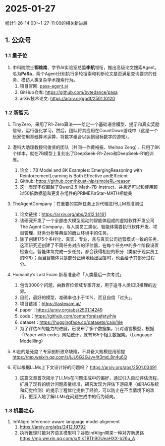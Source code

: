 # 2025-01-27

统计1-26-14:00～1-27-11:00的相关新进展

## 1. 公众号

### 1.1 量子位

1. 中科院院士**鄂维南**、字节AI实验室总监**李航**领衔，推出高级论文搜索Agent。名为**PaSa**，两个Agent分别执行多轮搜索和判断论文是否满足查询要求的任务，模仿人类复杂学术搜索行为。
   1. 项目官网: [pasa-agent.ai](pasa-agent.ai)
   2. GitHub仓库: https://github.com/bytedance/pasa
   3. arXiv技术论文: https://arxiv.org/pdf/2501.10120

### 1.2 新智元

1. TinyZero，采用了R1-Zero算法——给定一个基础语言模型、提示和真实奖励信号，运行强化学习。然后，团队将其应用在CountDown游戏中（这是一个玩家使用基础算术运算，将数字组合以达到目标数字的游戏）。
2. 港科大助理教授何俊贤的团队（共同一作黄裕振、Weihao Zeng），只用了8K个样本，就在7B模型上复刻出了DeepSeek-R1-Zero和DeepSeek-R1的训练。 
   1. 论文：7B Model and 8K Examples: EmergingReasoning with ReinforcementLearning is Both Effective andEfficient
   2. Github: https://github.com/hkust-nlp/simpleRL-reason
   3. 这一表现不仅超越了Qwen2.5-Math-7B-Instruct，并且还可以和使用超过50倍数据量和更复杂组件的PRIME和rStar-MATH相媲美

3. TheAgentCompany：在重要的实际任务上对代理进行LLM基准测试
   1. 论文链接：https://arxiv.org/abs/2412.14161
   2. 该研究开发了一个全部由大模型驱动的智能体组成的虚拟软件开发公司The Agent Company，与人类员工类似，智能体需要执行软件开发、项目管理、财务分析等典型的商业环境中的任务。
   3. 除了创建175个多样化、真实、专业，且与真实公司运营模式一致的任务，这项研究还创建了不同任务对应的评估器，在每个任务中的多个阶段设置检查点。智能体每完成一步任务，都会获得相应的积分（类似于现实员工的KPI）；而当智能体只是部分正确地给出回答时，也会给予其部分过程分。
4. Humanity’s Last Exam  新基准全称「人类最后一次考试」
   1. 包含3000个问题，由数百位领域专家开发，用于追寻人类知识推理的边界。
   2. 目前，最好的模型，准确率也小于10%，而且自信「过头」。
   3. 项目链接：https://lastexam.ai/
   4. paper：https://arxiv.org/abs/2501.14249
   5. code：https://github.com/centerforaisafety/hle
   6. dataset：https://huggingface.co/datasets/cais/hle
   7. 为了评估AI的能力的进展，已发布了多个数据集，针对语言模型，根据「Paper with code」网站统计，就有165个相关数据集。（Language Modellling）
5. AI走的是死路？专家剖析致命缺陷，不具备大规模应用前提 https://mp.weixin.qq.com/s/jJL6G2GJvv4t3md_8n4u6Q
6. 可以根据LLMs上下文设计好的问题吗？ https://arxiv.org/abs/2501.03491
   1. 这篇文章首次揭示了LLMs在问题生成中的偏好，通过引入自动评估流程，扩展了现有的统计问题质量标准，研究发现为评估下游应用（如RAG系统和幻觉检测）的提示工程优化提供了经验，可以防止在不当情境下的滥用，更深入地了解LLMs在问题生成中的行为倾向。

### 1.3 机器之心

1. InfAlign: Inference-aware language model alignment
   1. https://arxiv.org/abs/2412.19792
   2. 执行推理时能对齐语言模型吗？谷歌InfAlign带来一种对齐新思路 https://mp.weixin.qq.com/s/XIkTBTh9GUeaHXX-b26u_A